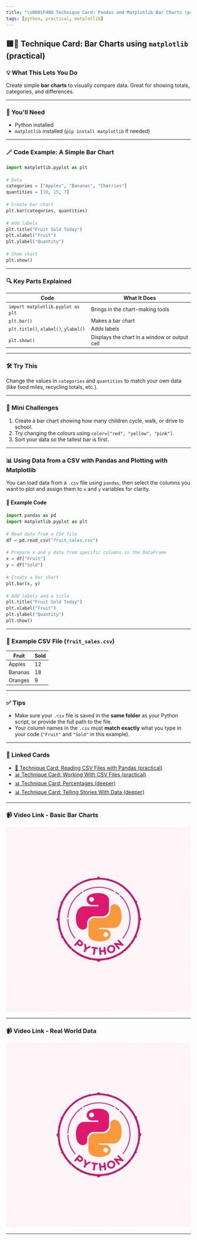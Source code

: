 ```yaml
---
title: "\U0001F40D Technique Card: Pandas and Matplotlib Bar Charts (practical)"
tags: [python, practical, matplotlib]
---
```


## 🟨🐍 **Technique Card: Bar Charts using `matplotlib` (practical)**

### 💡 What This Lets You Do

Create simple **bar charts** to visually compare data. Great for showing totals, categories, and differences.

---

### 🧰 You'll Need

- Python installed
- `matplotlib` installed (`pip install matplotlib` if needed)

---

### 🪄 Code Example: A Simple Bar Chart

```python
import matplotlib.pyplot as plt

# Data
categories = ["Apples", "Bananas", "Cherries"]
quantities = [10, 15, 7]

# Create bar chart
plt.bar(categories, quantities)

# Add labels
plt.title("Fruit Sold Today")
plt.xlabel("Fruit")
plt.ylabel("Quantity")

# Show chart
plt.show()
```

---

### 🔍 Key Parts Explained

| Code                                  | What It Does                                  |
| ------------------------------------- | --------------------------------------------- |
| `import matplotlib.pyplot as plt`     | Brings in the chart-making tools              |
| `plt.bar()`                           | Makes a bar chart                             |
| `plt.title()`, `xlabel()`, `ylabel()` | Adds labels                                   |
| `plt.show()`                          | Displays the chart in a window or output cell |

---

### 🛠️ Try This

Change the values in `categories` and `quantities` to match your own data (like food miles, recycling totals, etc.).

---

### 🎯 Mini Challenges

1. Create a bar chart showing how many children cycle, walk, or drive to school.
2. Try changing the colours using `color=["red", "yellow", "pink"]`.
3. Sort your data so the tallest bar is first.

---

### 📊 Using Data from a CSV with Pandas and Plotting with Matplotlib

You can load data from a `.csv` file using `pandas`, then select the columns you want to plot and assign them to `x` and `y` variables for clarity.

#### 🧪 Example Code

```python
import pandas as pd
import matplotlib.pyplot as plt

# Read data from a CSV file
df = pd.read_csv("fruit_sales.csv")

# Prepare x and y data from specific columns in the DataFrame
x = df["Fruit"]
y = df["Sold"]

# Create a bar chart
plt.bar(x, y)

# Add labels and a title
plt.title("Fruit Sold Today")
plt.xlabel("Fruit")
plt.ylabel("Quantity")
plt.show()
```

---

### 📁 Example CSV File (`fruit_sales.csv`)

| Fruit   | Sold |
| ------- | ---- |
| Apples  | 12   |
| Bananas | 18   |
| Oranges | 9    |

---

### ✅ Tips

- Make sure your `.csv` file is saved in the **same folder** as your Python script, or provide the full path to the file.
- Your column names in the `.csv` must **match exactly** what you type in your code (`"Fruit"` and `"Sold"` in this example).

---

### 🔗 Linked Cards

- [🐍 Technique Card: Reading CSV Files with Pandas (practical)](csv-pandas-practical.md)
- [📊 Technique Card: Working With CSV Files (practical)](../../data-handling/technique-cards-practical/csv-files.md)
- [📊 Technique Card: Percentages (deeper)](../../data-handling/technique-cards-deeper/percentages.md)
- [📊 Technique Card: Telling Stories With Data (deeper)](../../data-handling/technique-cards-deeper/stories.md)

---

### 📹 Video Link - Basic Bar Charts

[![Watch the video](../python.png)](bar-1.mp4)

---

### 📹 Video Link - Real World Data

[![Watch the video](../python.png)](bar-2.mp4)

---
